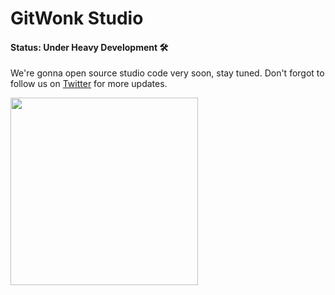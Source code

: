 # GitWonk Studio

#### Status: Under Heavy Development 🛠️

We're gonna open source studio code very soon, stay tuned. Don't forgot to follow us on [Twitter](https://twitter.com/gitwonk) for more updates.

<img src="https://media.giphy.com/media/3ohs7XmlgV1Vg6urPa/giphy.gif" height="300" />
